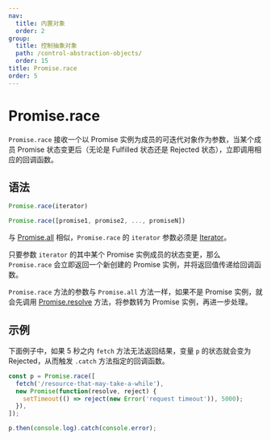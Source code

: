 ```yaml
---
nav:
  title: 内置对象
  order: 2
group:
  title: 控制抽象对象
  path: /control-abstraction-objects/
  order: 15
title: Promise.race
order: 5
---
```


# Promise.race

`Promise.race` 接收一个以 Promise 实例为成员的可迭代对象作为参数，当某个成员 Promise 状态变更后（无论是 Fulfilled 状态还是 Rejected 状态），立即调用相应的回调函数。

## 语法

```js
Promise.race(iterator)

Promise.race([promise1, promise2, ..., promiseN])
```

与 [Promise.all](all.md) 相似，`Promise.race` 的 `iterator` 参数必须是 [Iterator](../../iterator-objects/iterator.md)。

只要参数 `iterator` 的其中某个 Promise 实例成员的状态变更，那么 `Promise.race` 会立即返回一个新创建的 Promise 实例，并将返回值传递给回调函数。

`Promise.race` 方法的参数与 `Promise.all` 方法一样，如果不是 Promise 实例，就会先调用 [Promise.resolve](resolve.md) 方法，将参数转为 Promise 实例，再进一步处理。

## 示例

下面例子中，如果 5 秒之内 `fetch` 方法无法返回结果，变量 `p` 的状态就会变为 Rejected，从而触发 `.catch` 方法指定的回调函数。

```js
const p = Promise.race([
  fetch('/resource-that-may-take-a-while'),
  new Promise(function(resolve, reject) {
    setTimeout(() => reject(new Error('request timeout')), 5000);
  }),
]);

p.then(console.log).catch(console.error);
```
